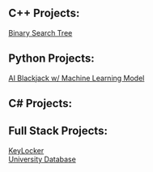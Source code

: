 <meta http-equiv='cache-control' content='no-cache'> 
<meta http-equiv='expires' content='0'> 
<meta http-equiv='pragma' content='no-cache'>



<h2>C++ Projects:</h2>
<a href="https://github.com/JacobH123/Binary-Tree"> Binary Search Tree </a>


<h2>Python Projects:</h2>
   

<a href="https://github.com/JacobH123/AIBlackJack"> AI Blackjack w/ Machine Learning Model</a>

<h2>C# Projects:</h2>



<h2>Full Stack Projects:</h2>

<a href="https://github.com/JacobH123/KeyLocker-Web"> KeyLocker </a>  <br> 
<a href="https://github.com/elin525/Database_Application"> University Database </a>


